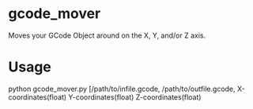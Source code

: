 # gcode_mover
Moves your GCode Object around on the X, Y, and/or Z axis.

# Usage
python gcode_mover.py [/path/to/infile.gcode, /path/to/outfile.gcode, X-coordinates(float) Y-coordinates(float) Z-coordinates(float)
